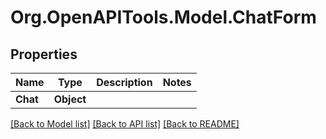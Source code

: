 # Org.OpenAPITools.Model.ChatForm

## Properties

Name | Type | Description | Notes
------------ | ------------- | ------------- | -------------
**Chat** | **Object** |  | 

[[Back to Model list]](../../README.md#documentation-for-models) [[Back to API list]](../../README.md#documentation-for-api-endpoints) [[Back to README]](../../README.md)

